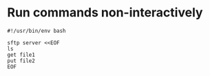 # Run commands non-interactively

	#!/usr/bin/env bash

	sftp server <<EOF
	ls
	get file1
	put file2
	EOF
